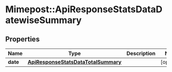 # Mimepost::ApiResponseStatsDataDatewiseSummary

## Properties
Name | Type | Description | Notes
------------ | ------------- | ------------- | -------------
**date** | [**ApiResponseStatsDataTotalSummary**](ApiResponseStatsDataTotalSummary.md) |  | [optional] 


